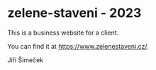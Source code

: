 # zelene-staveni - 2023

This is a business website for a client.

You can find it at https://www.zelenestaveni.cz/.

Jiří Šimeček
